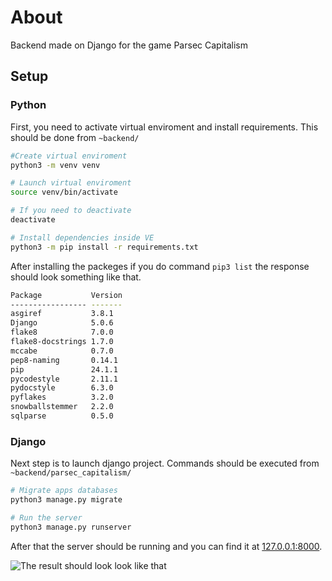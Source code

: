 # About
Backend made on Django for the game Parsec Capitalism

## Setup

### Python

First, you need to activate virtual enviroment and install requirements.
This should be done from `~backend/`
```bash
#Create virtual enviroment
python3 -m venv venv 

# Launch virtual enviroment
source venv/bin/activate 

# If you need to deactivate
deactivate

# Install dependencies inside VE
python3 -m pip install -r requirements.txt 
```
After installing the packeges if you do command `pip3 list` the response should look something like that.
```bash
Package           Version
----------------- -------
asgiref           3.8.1
Django            5.0.6
flake8            7.0.0
flake8-docstrings 1.7.0
mccabe            0.7.0
pep8-naming       0.14.1
pip               24.1.1
pycodestyle       2.11.1
pydocstyle        6.3.0
pyflakes          3.2.0
snowballstemmer   2.2.0
sqlparse          0.5.0
```

### Django

Next step is to launch django project. Commands should be executed from `~backend/parsec_capitalism/`
```bash
# Migrate apps databases
python3 manage.py migrate

# Run the server 
python3 manage.py runserver
```
After that the server should be running and you can find it at [127.0.0.1:8000](http://127.0.0.1:8000/).

![The result should look look like that](https://imgur.com/7RgyNXa.png)

